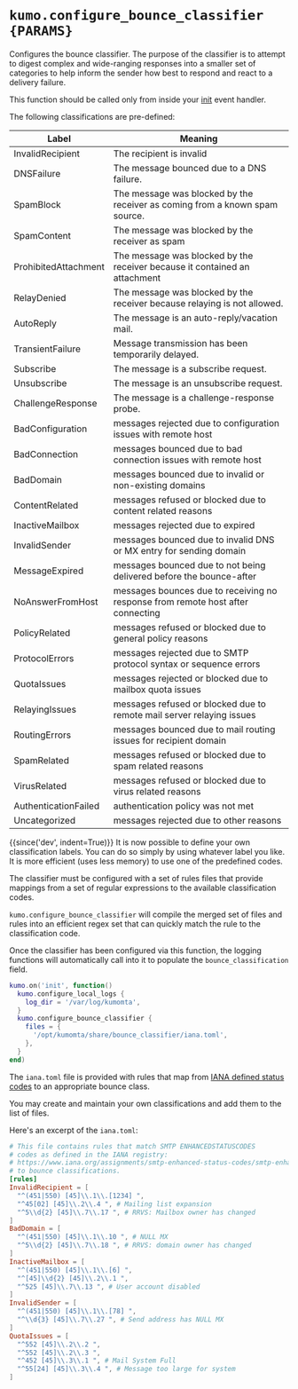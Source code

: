 # `kumo.configure_bounce_classifier {PARAMS}`

Configures the bounce classifier. The purpose of the classifier
is to attempt to digest complex and wide-ranging responses into
a smaller set of categories to help inform the sender how best
to respond and react to a delivery failure.

This function should be called only from inside your [init](../events/init.md)
event handler.

The following classifications are pre-defined:

|Label | Meaning|
|------|--------|
|InvalidRecipient|The recipient is invalid|
|DNSFailure|The message bounced due to a DNS failure.|
|SpamBlock|The message was blocked by the receiver as coming from a known spam source.|
|SpamContent|The message was blocked by the receiver as spam|
|ProhibitedAttachment|The message was blocked by the receiver because it contained an attachment|
|RelayDenied|The message was blocked by the receiver because relaying is not allowed.|
|AutoReply|The message is an auto-reply/vacation mail.|
|TransientFailure|Message transmission has been temporarily delayed.|
|Subscribe|The message is a subscribe request.|
|Unsubscribe|The message is an unsubscribe request.|
|ChallengeResponse|The message is a challenge-response probe.|
|BadConfiguration|messages rejected due to configuration issues with remote host|5.X.X error|
|BadConnection|messages bounced due to bad connection issues with remote host|4.X.X error|
|BadDomain|messages bounced due to invalid or non-existing domains|5.X.X error|
|ContentRelated|messages refused or blocked due to content related reasons|5.X.X error|
|InactiveMailbox|messages rejected due to expired|inactive, or disabled recipient addresses, 5.X.X error|
|InvalidSender|messages bounced due to invalid DNS or MX entry for sending domain|
|MessageExpired|messages bounced due to not being delivered before the bounce-after|4.X.X error|
|NoAnswerFromHost|messages bounces due to receiving no response from remote host after connecting|4.X.X or 5.X.X error|
|PolicyRelated|messages refused or blocked due to general policy reasons|5.X.X error|
|ProtocolErrors|messages rejected due to SMTP protocol syntax or sequence errors|5.X.X error|
|QuotaIssues|messages rejected or blocked due to mailbox quota issues|4.X.X or 5.X.X error|
|RelayingIssues|messages refused or blocked due to remote mail server relaying issues|5.X.X error|
|RoutingErrors|messages bounced due to mail routing issues for recipient domain|5.X.X error|
|SpamRelated|messages refused or blocked due to spam related reasons|5.X.X error|
|VirusRelated|messages refused or blocked due to virus related reasons|5.X.X error|
|AuthenticationFailed|authentication policy was not met|
|Uncategorized|messages rejected due to other reasons|4.X.X or 5.X.X error|

{{since('dev', indent=True)}}
    It is now possible to define your own classification labels. You can do so
    simply by using whatever label you like.  It is more efficient (uses less memory)
    to use one of the predefined codes.

The classifier must be configured with a set of rules files
that provide mappings from a set of regular expressions to
the available classification codes.

`kumo.configure_bounce_classifier` will compile the merged
set of files and rules into an efficient regex set that can
quickly match the rule to the classification code.

Once the classifier has been configured via this function,
the logging functions will automatically call into it to
populate the `bounce_classification` field.

```lua
kumo.on('init', function()
  kumo.configure_local_logs {
    log_dir = '/var/log/kumomta',
  }
  kumo.configure_bounce_classifier {
    files = {
      '/opt/kumomta/share/bounce_classifier/iana.toml',
    },
  }
end)
```

The `iana.toml` file is provided with rules that map from
[IANA defined status
codes](https://www.iana.org/assignments/smtp-enhanced-status-codes/smtp-enhanced-status-codes.xhtml)
to an appropriate bounce class.

You may create and maintain your own classifications and add them to the list
of files.

Here's an excerpt of the `iana.toml`:

```toml
# This file contains rules that match SMTP ENHANCEDSTATUSCODES
# codes as defined in the IANA registry:
# https://www.iana.org/assignments/smtp-enhanced-status-codes/smtp-enhanced-status-codes.xhtml
# to bounce classifications.
[rules]
InvalidRecipient = [
  "^(451|550) [45]\\.1\\.[1234] ",
  "^45[02] [45]\\.2\\.4 ", # Mailing list expansion
  "^5\\d{2} [45]\\.7\\.17 ", # RRVS: Mailbox owner has changed
]
BadDomain = [
  "^(451|550) [45]\\.1\\.10 ", # NULL MX
  "^5\\d{2} [45]\\.7\\.18 ", # RRVS: domain owner has changed
]
InactiveMailbox = [
  "^(451|550) [45]\\.1\\.[6] ",
  "^[45]\\d{2} [45]\\.2\\.1 ",
  "^525 [45]\\.7\\.13 ", # User account disabled
]
InvalidSender = [
  "^(451|550) [45]\\.1\\.[78] ",
  "^\\d{3} [45]\\.7\\.27 ", # Send address has NULL MX
]
QuotaIssues = [
  "^552 [45]\\.2\\.2 ",
  "^552 [45]\\.2\\.3 ",
  "^452 [45]\\.3\\.1 ", # Mail System Full
  "^55[24] [45]\\.3\\.4 ", # Message too large for system
]
```
